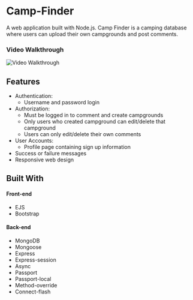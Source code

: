 # Camp-Finder

A web application built with Node.js. Camp Finder is a camping database where users can upload their own campgrounds and post comments.

<h3>Video Walkthrough</h3>

<img src='Walkthrough.gif' title='Video Walkthrough' width='' alt='Video Walkthrough' />

## Features

<ul>
  <li>Authentication:
    <ul>
    <li> Username and password login</li>
    </ul>
  </li>
  
  <li>
  Authorization:
  <ul>
    <li>Must be logged in to comment and create campgrounds</li>
    <li>Only users who created campground can edit/delete that campground</li>
    <li>Users can only edit/delete their own comments</li>
  </ul>
  </li>
  
  <li>User Accounts:
  <ul>
  <li>Profile page containing sign up information</li>
  </ul>
  </li>
  
  <li>Success or failure messages</li>
  <li>Responsive web design</li>
  
</ul>

## Built With

<h4>Front-end</h4>

<ul>
  <li>EJS</li>
  <li>Bootstrap</li>
</ul>

<h4>Back-end</h4>

<ul>
  <li>MongoDB</li>
  <li>Mongoose</li>
  <li>Express</li>
  <li>Express-session</li>
  <li>Async</li>
  <li>Passport</li>
  <li>Passport-local</li>
  <li>Method-override</li>
  <li>Connect-flash</li>
</ul>



